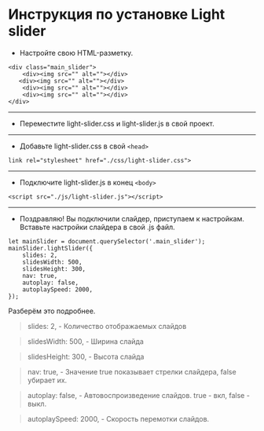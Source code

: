 # Инструкция по установке Light slider #

* Настройте свою HTML-разметку.
```
<div class="main_slider">
    <div><img src="" alt=""></div>
   <div><img src="" alt=""></div>
    <div><img src="" alt=""></div>
    <div><img src="" alt=""></div>
</div>
```
***
* Переместите light-slider.css и light-slider.js в свой проект.
***
* Добавьте light-slider.css в свой `<head>`
```
link rel="stylesheet" href="./css/light-slider.css">
```
***
* Подключите light-slider.js в конец `<body>`

```<script src="./js/light-slider.js"></script>```
***
* Поздравляю! Вы подключили слайдер, приступаем к настройкам.
Вставьте настройки слайдера в свой .js файл.
```
let mainSlider = document.querySelector('.main_slider');
mainSlider.lightSlider({
    slides: 2,
    slidesWidth: 500,
    slidesHeight: 300,
    nav: true,
    autoplay: false,
    autoplaySpeed: 2000,
});
```
Разберём это подробнее.
>slides: 2, - Количество отображаемых слайдов

>slidesWidth: 500, - Ширина слайда

>slidesHeight: 300, - Высота слайда

>nav: true, - Значение true показывает стрелки слайдера, false 
убирает их.

>autoplay: false, - Автовоспроизведение слайдов. true - вкл, false - выкл.

>autoplaySpeed: 2000, - Скорость перемотки слайдов.